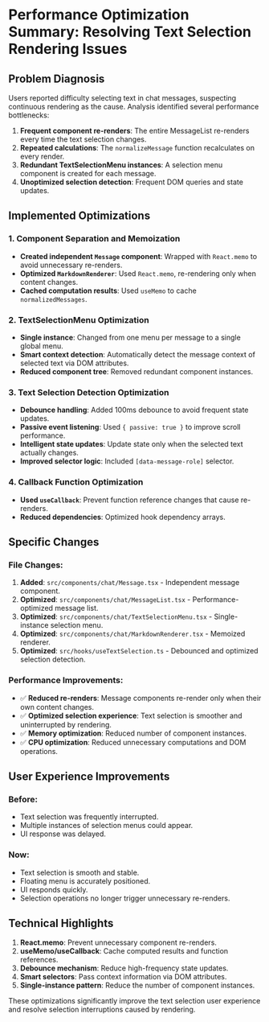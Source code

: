 # Performance Optimization Summary: Resolving Text Selection Rendering Issues

## Problem Diagnosis
Users reported difficulty selecting text in chat messages, suspecting continuous rendering as the cause. Analysis identified several performance bottlenecks:

1. **Frequent component re-renders**: The entire MessageList re-renders every time the text selection changes.
2. **Repeated calculations**: The `normalizeMessage` function recalculates on every render.
3. **Redundant TextSelectionMenu instances**: A selection menu component is created for each message.
4. **Unoptimized selection detection**: Frequent DOM queries and state updates.

## Implemented Optimizations

### 1. Component Separation and Memoization
- **Created independent `Message` component**: Wrapped with `React.memo` to avoid unnecessary re-renders.
- **Optimized `MarkdownRenderer`**: Used `React.memo`, re-rendering only when content changes.
- **Cached computation results**: Used `useMemo` to cache `normalizedMessages`.

### 2. TextSelectionMenu Optimization
- **Single instance**: Changed from one menu per message to a single global menu.
- **Smart context detection**: Automatically detect the message context of selected text via DOM attributes.
- **Reduced component tree**: Removed redundant component instances.

### 3. Text Selection Detection Optimization
- **Debounce handling**: Added 100ms debounce to avoid frequent state updates.
- **Passive event listening**: Used `{ passive: true }` to improve scroll performance.
- **Intelligent state updates**: Update state only when the selected text actually changes.
- **Improved selector logic**: Included `[data-message-role]` selector.

### 4. Callback Function Optimization
- **Used `useCallback`**: Prevent function reference changes that cause re-renders.
- **Reduced dependencies**: Optimized hook dependency arrays.

## Specific Changes

### File Changes:
1. **Added**: `src/components/chat/Message.tsx` - Independent message component.
2. **Optimized**: `src/components/chat/MessageList.tsx` - Performance-optimized message list.
3. **Optimized**: `src/components/chat/TextSelectionMenu.tsx` - Single-instance selection menu.
4. **Optimized**: `src/components/chat/MarkdownRenderer.tsx` - Memoized renderer.
5. **Optimized**: `src/hooks/useTextSelection.ts` - Debounced and optimized selection detection.

### Performance Improvements:
- ✅ **Reduced re-renders**: Message components re-render only when their own content changes.
- ✅ **Optimized selection experience**: Text selection is smoother and uninterrupted by rendering.
- ✅ **Memory optimization**: Reduced number of component instances.
- ✅ **CPU optimization**: Reduced unnecessary computations and DOM operations.

## User Experience Improvements

### Before:
- Text selection was frequently interrupted.
- Multiple instances of selection menus could appear.
- UI response was delayed.

### Now:
- Text selection is smooth and stable.
- Floating menu is accurately positioned.
- UI responds quickly.
- Selection operations no longer trigger unnecessary re-renders.

## Technical Highlights

1. **React.memo**: Prevent unnecessary component re-renders.
2. **useMemo/useCallback**: Cache computed results and function references.
3. **Debounce mechanism**: Reduce high-frequency state updates.
4. **Smart selectors**: Pass context information via DOM attributes.
5. **Single-instance pattern**: Reduce the number of component instances.

These optimizations significantly improve the text selection user experience and resolve selection interruptions caused by rendering.